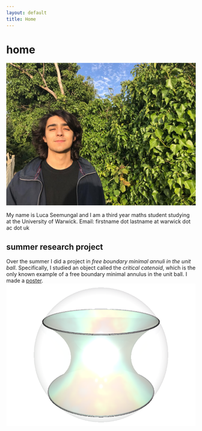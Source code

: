 ```yaml
---
layout: default
title: Home
---
```


# home

![a sunny day in Leamington][me]

My name is Luca Seemungal and I am a third year maths student studying at the
University of Warwick.
Email: firstname dot lastname at warwick dot ac dot uk

## summer research project

Over the summer I did a project in _free boundary minimal annuli in the unit ball_. Specifically, I studied an object called the _critical catenoid_, which is the only known example of a free boundary minimal annulus in the unit ball. I made a [poster](/assets/files/URSS-2020-poster.pdf).
![critical catenoid][critical_catenoid]


[me]: /assets/images/luca-sunny-day-leam.jpg
[critical_catenoid]: /assets/images/critical-catenoid.png
